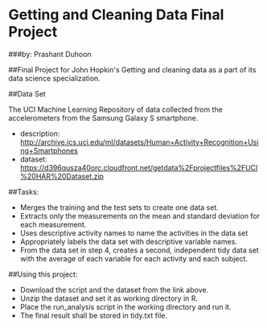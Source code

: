 # Getting and Cleaning Data Final Project

###by: Prashant Duhoon

##Final Project for John Hopkin's Getting and cleaning data as a part of its data science specialization.

##Data Set

The UCI Machine Learning Repository of data collected from the accelerometers from the Samsung Galaxy S smartphone.
- description: http://archive.ics.uci.edu/ml/datasets/Human+Activity+Recognition+Using+Smartphones
- dataset: https://d396qusza40orc.cloudfront.net/getdata%2Fprojectfiles%2FUCI%20HAR%20Dataset.zip

##Tasks:
- Merges the training and the test sets to create one data set.
- Extracts only the measurements on the mean and standard deviation for each measurement.
- Uses descriptive activity names to name the activities in the data set
- Appropriately labels the data set with descriptive variable names.
- From the data set in step 4, creates a second, independent tidy data set with the average of each variable for each activity and each       subject.

##Using this project:
- Download the script and the dataset from the link above.
- Unzip the dataset and set it as working directory in R.
- Place the run_analysis script in the working directory and run it.
- The final result shall be stored in tidy.txt file.

